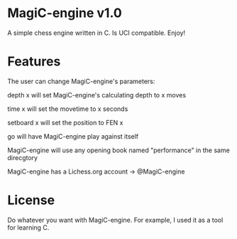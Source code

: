 # MagiC-engine v1.0

A simple chess engine written in C. Is UCI compatible. Enjoy!

# Features

The user can change MagiC-engine's parameters:

depth x will set MagiC-engine's calculating depth to x moves

time x will set the movetime to x seconds

setboard x will set the position to FEN x

go will have MagiC-engine play against itself

MagiC-engine will use any opening book named "performance" in the same direcgtory 

MagiC-engine has a Lichess.org account -> @MagiC-engine 

# License

Do whatever you want with MagiC-engine. For example, I used it as a tool for learning C.
